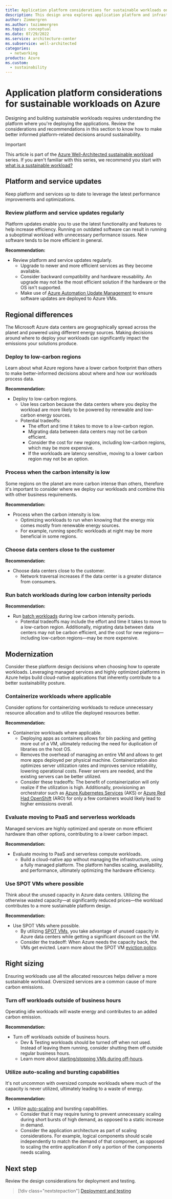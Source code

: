```yaml
---
title: Application platform considerations for sustainable workloads on Azure
description: This design area explores application platform and infrastructure considerations for sustainable workloads on Azure.
author: Zimmergren
ms.author: tozimmergren
ms.topic: conceptual
ms.date: 07/29/2022
ms.service: architecture-center
ms.subservice: well-architected
categories: 
  - networking
products: Azure
ms.custom:
  - sustainability
---
```


# Application platform considerations for sustainable workloads on Azure

Designing and building sustainable workloads requires understanding the platform where you're deploying the applications. Review the considerations and recommendations in this section to know how to make better informed platform-related decisions around sustainability.

> [!IMPORTANT]
> This article is part of the [Azure Well-Architected sustainable workload](index.yml) series. If you aren't familiar with this series, we recommend you start with [what is a sustainable workload?](sustainability-get-started.md#what-is-a-sustainable-workload)

## Platform and service updates

Keep platform and services up to date to leverage the latest performance improvements and optimizations.

### Review platform and service updates regularly

Platform updates enable you to use the latest functionality and features to help increase efficiency. Running on outdated software can result in running a suboptimal workload with unnecessary performance issues. New software tends to be more efficient in general.

**Recommendation:**

- Review platform and service updates regularly.
  - Upgrade to newer and more efficient services as they become available.
  - Consider backward compatibility and hardware reusability. An upgrade may not be the most efficient solution if the hardware or the OS isn't supported.
  - Make use of [Azure Automation Update Management](/azure/automation/update-management/manage-updates-for-vm) to ensure software updates are deployed to Azure VMs.

## Regional differences

The Microsoft Azure data centers are geographically spread across the planet and powered using different energy sources. Making decisions around where to deploy your workloads can significantly impact the emissions your solutions produce.

### Deploy to low-carbon regions

Learn about what Azure regions have a lower carbon footprint than others to make better-informed decisions about where and how our workloads process data.

**Recommendation:**

- Deploy to low-carbon regions.
  - Use less carbon because the data centers where you deploy the workload are more likely to be powered by renewable and low-carbon energy sources.
  - Potential tradeoffs:
    - The effort and time it takes to move to a low-carbon region.
    - Migrating data between data centers may not be carbon efficient.
    - Consider the cost for new regions, including low-carbon regions, which may be more expensive.
    - If the workloads are latency sensitive, moving to a lower carbon region may not be an option.

### Process when the carbon intensity is low

Some regions on the planet are more carbon intense than others, therefore it's important to consider where we deploy our workloads and combine this with other business requirements.

**Recommendation:**

- Process when the carbon intensity is low.
  - Optimizing workloads to run when knowing that the energy mix comes mostly from renewable energy sources.
  - For example, running specific workloads at night may be more beneficial in some regions.

### Choose data centers close to the customer

**Recommendation:**

- Choose data centers close to the customer.
  - Network traversal increases if the data center is a greater distance from consumers.

### Run batch workloads during low carbon intensity periods

**Recommendation:**

- Run [batch workloads](/azure/architecture/data-guide/big-data/batch-processing) during low carbon intensity periods.
  - Potential tradeoffs may include the effort and time it takes to move to a low-carbon region. Additionally, migrating data between data centers may not be carbon efficient, and the cost for new regions&mdash;including low-carbon regions&mdash;may be more expensive.

## Modernization

Consider these platform design decisions when choosing how to operate workloads. Leveraging managed services and highly optimized platforms in Azure helps build cloud-native applications that inherently contribute to a better sustainability posture.

### Containerize workloads where applicable

Consider options for containerizing workloads to reduce unnecessary resource allocation and to utilize the deployed resources better.

**Recommendation:**

- Containerize workloads where applicable.
  - Deploying apps as containers allows for bin packing and getting more out of a VM, ultimately reducing the need for duplication of libraries on the host OS.
  - Removes the overhead of managing an entire VM and allows to get more apps deployed per physical machine. Containerization also optimizes server utilization rates and improves service reliability, lowering operational costs. Fewer servers are needed, and the existing servers can be better utilized.
  - Consider these tradeoffs: The benefit of containerization will only realize if the utilization is high. Additionally, provisioning an orchestrator such as [Azure Kubernetes Services](/azure/aks/) (AKS) or [Azure Red Had OpenShift](/azure/openshift/) (ARO) for only a few containers would likely lead to higher emissions overall.

### Evaluate moving to PaaS and serverless workloads

Managed services are highly optimized and operate on more efficient hardware than other options, contributing to a lower carbon impact.

**Recommendation:**

- Evaluate moving to PaaS and serverless compute workloads.
  - Build a cloud-native app without managing the infrastructure, using a fully managed platform. The platform handles scaling, availability, and performance, ultimately optimizing the hardware efficiency.

### Use SPOT VMs where possible

Think about the unused capacity in Azure data centers. Utilizing the otherwise wasted capacity&mdash;at significantly reduced prices&mdash;the workload contributes to a more sustainable platform design.

**Recommendation:**

- Use SPOT VMs where possible.
  - By utilizing [SPOT VMs](/azure/virtual-machines/spot-vms), you take advantage of unused capacity in Azure data centers while getting a significant discount on the VM.
  - Consider the tradeoff: When Azure needs the capacity back, the VMs get evicted. Learn more about the SPOT VM [eviction policy](/azure/virtual-machines/spot-vms#eviction-policy).

## Right sizing

Ensuring workloads use all the allocated resources helps deliver a more sustainable workload. Oversized services are a common cause of more carbon emissions.

### Turn off workloads outside of business hours

Operating idle workloads will waste energy and contributes to an added carbon emission.

**Recommendation:**

- Turn off workloads outside of business hours.
  - Dev &amp; Testing workloads should be turned off when not used. Instead of leaving them running, consider shutting them off outside regular business hours.
  - Learn more about [starting/stopping VMs during off-hours](/azure/automation/automation-solution-vm-management).

### Utilize auto-scaling and bursting capabilities

It's not uncommon with oversized compute workloads where much of the capacity is never utilized, ultimately leading to a waste of energy.

**Recommendation:**

- Utilize [auto-scaling](/azure/architecture/best-practices/auto-scaling) and bursting capabilities.
  - Consider that it may require tuning to prevent unnecessary scaling during short bursts of high demand, as opposed to a static increase in demand.
  - Consider the application architecture as part of scaling considerations. For example, logical components should scale independently to match the demand of that component, as opposed to scaling the entire application if only a portion of the components needs scaling.

## Next step

Review the design considerations for deployment and testing.

> [!div class="nextstepaction"]
> [Deployment and testing](sustainability-testing.md)
